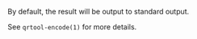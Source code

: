By default, the result will be output to standard output.

See `qrtool-encode(1)` for more details.
